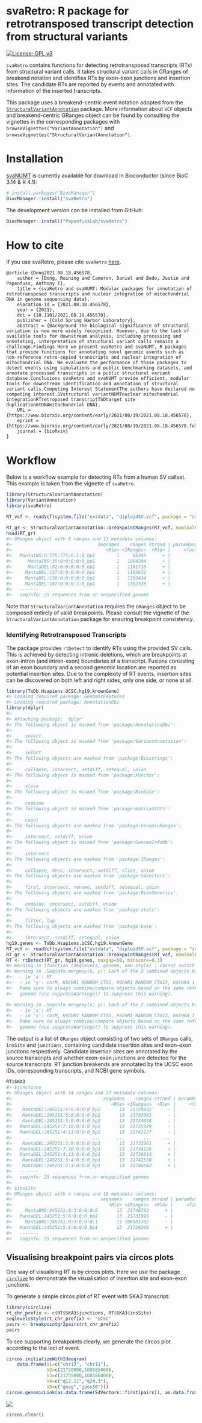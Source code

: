 
<!-- README.md is generated from README.Rmd. Please do not edit this file directly. -->

# svaRetro: R package for retrotransposed transcript detection from structural variants

<!-- badges: start -->

[![License: GPL
v3](https://img.shields.io/badge/License-GPLv3-blue.svg)](https://www.gnu.org/licenses/gpl-3.0)

<!-- badges: end -->

`svaRetro` contains functions for detecting retrotransposed transcripts
(RTs) from structural variant calls. It takes structural variant calls
in GRanges of breakend notation and identifies RTs by exon-exon
junctions and insertion sites. The candidate RTs are reported by events
and annotated with information of the inserted transcripts.

This package uses a breakend-centric event notation adopted from the
[`StructuralVariantAnnotation`](https://www.bioconductor.org/packages/release/bioc/html/StructuralVariantAnnotation.html)
package. More information about `VCF` objects and breakend-centric
GRanges object can be found by consulting the vignettes in the
corresponding packages with `browseVignettes("VariantAnnotation")` and
`browseVignettes("StructuralVariantAnnotation")`.

# Installation

[svaNUMT](https://doi.org/doi:10.18129/B9.bioc.svaRetro) is currently
available for download in Bioconductor (since BioC 3.14 & R 4.1):

``` r
# install.packages("BiocManager")
BiocManager::install("svaRetro")
```

The development version can be installed from GitHub:

``` r
BiocManager::install("PapenfussLab/svaRetro")
```

# How to cite

If you use svaRetro, please cite `svaRetro`
[here](https://bioconductor.org/packages/svaRetro).

    @article {Dong2021.08.18.456578,
        author = {Dong, Ruining and Cameron, Daniel and Bedo, Justin and Papenfuss, Anthony T},
        title = {svaRetro and svaNUMT: Modular packages for annotation of retrotransposed transcripts and nuclear integration of mitochondrial DNA in genome sequencing data},
        elocation-id = {2021.08.18.456578},
        year = {2021},
        doi = {10.1101/2021.08.18.456578},
        publisher = {Cold Spring Harbor Laboratory},
        abstract = {Background The biological significance of structural variation is now more widely recognized. However, due to the lack of available tools for downstream analysis, including processing and annotating, interpretation of structural variant calls remains a challenge.Findings Here we present svaRetro and svaNUMT, R packages that provide functions for annotating novel genomic events such as non-reference retro-copied transcripts and nuclear integration of mitochondrial DNA. We evaluate the performance of these packages to detect events using simulations and public benchmarking datasets, and annotate processed transcripts in a public structural variant database.Conclusions svaRetro and svaNUMT provide efficient, modular tools for downstream identification and annotation of structural variant calls.Competing Interest StatementThe authors have declared no competing interest.SVstructural variantNUMTnuclear mitochondrial integrationRTretroposed transcriptTSDtarget site duplicationmtDNAmitochondrial DNA},
        URL = {https://www.biorxiv.org/content/early/2021/08/19/2021.08.18.456578},
        eprint = {https://www.biorxiv.org/content/early/2021/08/19/2021.08.18.456578.full.pdf},
        journal = {bioRxiv}
    }

# Workflow

Below is a workflow example for detecting RTs from a human SV callset.
This example is taken from the vignette of `svaRetro`.

``` r
library(StructuralVariantAnnotation)
library(VariantAnnotation)
library(svaRetro)

RT_vcf <- readVcf(system.file("extdata", "diploidSV.vcf", package = "svaRetro"))
```

``` r
RT_gr <- StructuralVariantAnnotation::breakpointRanges(RT_vcf, nominalPosition=TRUE)
head(RT_gr)
#> GRanges object with 6 ranges and 13 metadata columns:
#>                                seqnames    ranges strand | paramRangeID                    REF                    ALT      QUAL      FILTER               sourceId                partner      svtype     svLen                 insSeq    insLen       event    HOMLEN
#>                                   <Rle> <IRanges>  <Rle> |     <factor>            <character>            <character> <numeric> <character>            <character>            <character> <character> <numeric>            <character> <numeric> <character> <numeric>
#>   MantaINS:0:775:775:0:1:0_bp1        1     66365      + |           NA         AATATAATATATAA ATATATATATTATTATATAA..       999    MaxDepth MantaINS:0:775:775:0.. MantaINS:0:775:775:0..         INS       129 TATATATATTATTATATAAT..       142        <NA>         0
#>      MantaINS:35:0:0:0:0:0_bp1        1   1004204      + |           NA                      G GGCCACGCGGGCTGTGCAGA..       999        PASS  MantaINS:35:0:0:0:0:0 MantaINS:35:0:0:0:0:..         INS        78 GCCACGCGGGCTGTGCAGAT..        78        <NA>        10
#>      MantaDEL:92:0:0:0:0:0_bp1        1   1161716      + |           NA CCTGTACGGTCAGGAGGAAA..                     CT       999        PASS  MantaDEL:92:0:0:0:0:0 MantaDEL:92:0:0:0:0:..         DEL       -63                      T         1        <NA>         0
#>     MantaDEL:127:0:0:0:0:0_bp1        1   1162672      + |           NA GGCGGGAAGGCGAGCTCGTG..                      G       440        PASS MantaDEL:127:0:0:0:0:0 MantaDEL:127:0:0:0:0..         DEL      -174                                0        <NA>         9
#>     MantaDEL:130:0:0:0:0:0_bp1        1   1183434      + |           NA CAGGCTGGATCTCCAACTCT..                      C       643        PASS MantaDEL:130:0:0:0:0:0 MantaDEL:130:0:0:0:0..         DEL      -263                                0        <NA>         7
#>     MantaDEL:107:0:0:0:1:0_bp1        1   1302326      + |           NA GAATGAGTGGATTGGTGAGT..             GCAGTGTGAA       999        PASS MantaDEL:107:0:0:0:1:0 MantaDEL:107:0:0:0:1..         DEL      -197              CAGTGTGAA         9        <NA>         0
#>   -------
#>   seqinfo: 25 sequences from an unspecified genome
```

Note that `StructuralVariantAnnotation` requires the `GRanges` object to
be composed entirely of valid breakpoints. Please consult the vignette
of the `StructuralVariantAnnotation` package for ensuring breakpoint
consistency.

### Identifying Retrotransposed Transcripts

The package provides `rtDetect` to identify RTs using the provided SV
calls. This is achieved by detecting intronic deletions, which are
breakpoints at exon-intron (and intron-exon) boundaries of a transcript.
Fusions consisting of an exon boundary and a second genomic location are
reported as potential insertion sites. Due to the complexity of RT
events, insertion sites can be discovered on both left and right sides,
only one side, or none at all.

``` r
library(TxDb.Hsapiens.UCSC.hg19.knownGene)
#> Loading required package: GenomicFeatures
#> Loading required package: AnnotationDbi
library(dplyr)
#> 
#> Attaching package: 'dplyr'
#> The following object is masked from 'package:AnnotationDbi':
#> 
#>     select
#> The following object is masked from 'package:VariantAnnotation':
#> 
#>     select
#> The following objects are masked from 'package:Biostrings':
#> 
#>     collapse, intersect, setdiff, setequal, union
#> The following object is masked from 'package:XVector':
#> 
#>     slice
#> The following object is masked from 'package:Biobase':
#> 
#>     combine
#> The following object is masked from 'package:matrixStats':
#> 
#>     count
#> The following objects are masked from 'package:GenomicRanges':
#> 
#>     intersect, setdiff, union
#> The following object is masked from 'package:GenomeInfoDb':
#> 
#>     intersect
#> The following objects are masked from 'package:IRanges':
#> 
#>     collapse, desc, intersect, setdiff, slice, union
#> The following objects are masked from 'package:S4Vectors':
#> 
#>     first, intersect, rename, setdiff, setequal, union
#> The following objects are masked from 'package:BiocGenerics':
#> 
#>     combine, intersect, setdiff, union
#> The following objects are masked from 'package:stats':
#> 
#>     filter, lag
#> The following objects are masked from 'package:base':
#> 
#>     intersect, setdiff, setequal, union
hg19.genes <- TxDb.Hsapiens.UCSC.hg19.knownGene
RT_vcf <- readVcf(system.file("extdata", "diploidSV.vcf", package = "svaRetro"))
RT_gr <- StructuralVariantAnnotation::breakpointRanges(RT_vcf, nominalPosition=TRUE)
RT <- rtDetect(RT_gr, hg19.genes, maxgap=50, minscore=0.3)
#> Warning in (function (seqlevels, genome, new_style) : cannot switch some of hg19's seqlevels from UCSC to NCBI style
#> Warning in .Seqinfo.mergexy(x, y): Each of the 2 combined objects has sequence levels not in the other:
#>   - in 'x': MT
#>   - in 'y': chrM, HSCHR1_RANDOM_CTG5, HSCHR1_RANDOM_CTG12, HSCHR4_1_CTG9, HSCHR4_RANDOM_CTG2, HSCHR4_RANDOM_CTG3, HSCHR6_MHC_APD_CTG1, HSCHR6_MHC_COX_CTG1, HSCHR6_MHC_DBB_CTG1, HSCHR6_MHC_MANN_CTG1, HSCHR6_MHC_MCF_CTG1, HSCHR6_MHC_QBL_CTG1, HSCHR6_MHC_SSTO_CTG1, HSCHR7_RANDOM_CTG1, HSCHR8_RANDOM_CTG1, HSCHR8_RANDOM_CTG4, HSCHR9_RANDOM_CTG1, HSCHR9_RANDOM_CTG2, HSCHR9_RANDOM_CTG4, HSCHR9_RANDOM_CTG5, HSCHR11_RANDOM_CTG2, HSCHR17_1_CTG5, HSCHR17_RANDOM_CTG1, HSCHR17_RANDOM_CTG2, HSCHR17_RANDOM_CTG3, HSCHR17_RANDOM_CTG4, HSCHR18_RANDOM_CTG1, HSCHR19_RANDOM_CTG1, HSCHR19_RANDOM_CTG2, HSCHR21_RANDOM_CTG9, HSCHRUN_RANDOM_CTG1, HSCHRUN_RANDOM_CTG2, HSCHRUN_RANDOM_CTG3, HSCHRUN_RANDOM_CTG4, HSCHRUN_RANDOM_CTG5, HSCHRUN_RANDOM_CTG6, HSCHRUN_RANDOM_CTG7, HSCHRUN_RANDOM_CTG9, HSCHRUN_RANDOM_CTG10, HSCHRUN_RANDOM_CTG11, HSCHRUN_RANDOM_CTG13, HSCHRUN_RANDOM_CTG14, HSCHRUN_RANDOM_CTG15, HSCHRUN_RANDOM_CTG16, HSCHRUN_RANDOM_CTG17, HSCHRUN_RANDOM_CTG19, HSCHRUN_RANDOM_CTG20, HSCHRUN_RANDOM_CTG21, HSCHRUN_RANDOM_CTG22, HSCHRUN_RANDOM_CTG23, HSCHRUN_RANDOM_CTG24, HSCHRUN_RANDOM_CTG25, HSCHRUN_RANDOM_CTG26, HSCHRUN_RANDOM_CTG27, HSCHRUN_RANDOM_CTG28, HSCHRUN_RANDOM_CTG29, HSCHRUN_RANDOM_CTG30, HSCHRUN_RANDOM_CTG31, HSCHRUN_RANDOM_CTG32, HSCHRUN_RANDOM_CTG33, HSCHRUN_RANDOM_CTG34, HSCHRUN_RANDOM_CTG35, HSCHRUN_RANDOM_CTG36, HSCHRUN_RANDOM_CTG37, HSCHRUN_RANDOM_CTG38, HSCHRUN_RANDOM_CTG39, HSCHRUN_RANDOM_CTG40, HSCHRUN_RANDOM_CTG41, HSCHRUN_RANDOM_CTG42
#>   Make sure to always combine/compare objects based on the same reference
#>   genome (use suppressWarnings() to suppress this warning).

#> Warning in .Seqinfo.mergexy(x, y): Each of the 2 combined objects has sequence levels not in the other:
#>   - in 'x': MT
#>   - in 'y': chrM, HSCHR1_RANDOM_CTG5, HSCHR1_RANDOM_CTG12, HSCHR4_1_CTG9, HSCHR4_RANDOM_CTG2, HSCHR4_RANDOM_CTG3, HSCHR6_MHC_APD_CTG1, HSCHR6_MHC_COX_CTG1, HSCHR6_MHC_DBB_CTG1, HSCHR6_MHC_MANN_CTG1, HSCHR6_MHC_MCF_CTG1, HSCHR6_MHC_QBL_CTG1, HSCHR6_MHC_SSTO_CTG1, HSCHR7_RANDOM_CTG1, HSCHR8_RANDOM_CTG1, HSCHR8_RANDOM_CTG4, HSCHR9_RANDOM_CTG1, HSCHR9_RANDOM_CTG2, HSCHR9_RANDOM_CTG4, HSCHR9_RANDOM_CTG5, HSCHR11_RANDOM_CTG2, HSCHR17_1_CTG5, HSCHR17_RANDOM_CTG1, HSCHR17_RANDOM_CTG2, HSCHR17_RANDOM_CTG3, HSCHR17_RANDOM_CTG4, HSCHR18_RANDOM_CTG1, HSCHR19_RANDOM_CTG1, HSCHR19_RANDOM_CTG2, HSCHR21_RANDOM_CTG9, HSCHRUN_RANDOM_CTG1, HSCHRUN_RANDOM_CTG2, HSCHRUN_RANDOM_CTG3, HSCHRUN_RANDOM_CTG4, HSCHRUN_RANDOM_CTG5, HSCHRUN_RANDOM_CTG6, HSCHRUN_RANDOM_CTG7, HSCHRUN_RANDOM_CTG9, HSCHRUN_RANDOM_CTG10, HSCHRUN_RANDOM_CTG11, HSCHRUN_RANDOM_CTG13, HSCHRUN_RANDOM_CTG14, HSCHRUN_RANDOM_CTG15, HSCHRUN_RANDOM_CTG16, HSCHRUN_RANDOM_CTG17, HSCHRUN_RANDOM_CTG19, HSCHRUN_RANDOM_CTG20, HSCHRUN_RANDOM_CTG21, HSCHRUN_RANDOM_CTG22, HSCHRUN_RANDOM_CTG23, HSCHRUN_RANDOM_CTG24, HSCHRUN_RANDOM_CTG25, HSCHRUN_RANDOM_CTG26, HSCHRUN_RANDOM_CTG27, HSCHRUN_RANDOM_CTG28, HSCHRUN_RANDOM_CTG29, HSCHRUN_RANDOM_CTG30, HSCHRUN_RANDOM_CTG31, HSCHRUN_RANDOM_CTG32, HSCHRUN_RANDOM_CTG33, HSCHRUN_RANDOM_CTG34, HSCHRUN_RANDOM_CTG35, HSCHRUN_RANDOM_CTG36, HSCHRUN_RANDOM_CTG37, HSCHRUN_RANDOM_CTG38, HSCHRUN_RANDOM_CTG39, HSCHRUN_RANDOM_CTG40, HSCHRUN_RANDOM_CTG41, HSCHRUN_RANDOM_CTG42
#>   Make sure to always combine/compare objects based on the same reference
#>   genome (use suppressWarnings() to suppress this warning).
```

The output is a list of `GRanges` object consisting of two sets of
`GRanges` calls, `insSite` and `junctions`, containing candidate
insertion sites and exon-exon junctions respectively. Candidate
insertion sites are annotated by the source transcripts and whether
exon-exon junctions are detected for the source transcripts. RT junction
breakends are annotated by the UCSC exon IDs, corresponding transcripts,
and NCBI gene symbols.

``` r
RT$SKA3
#> $junctions
#> GRanges object with 14 ranges and 17 metadata columns:
#>                                  seqnames    ranges strand | paramRangeID                    REF         ALT      QUAL      FILTER               sourceId                partner      svtype     svLen      insSeq    insLen       event    HOMLEN      exon                              txs  exons gene_symbol
#>                                     <Rle> <IRanges>  <Rle> |     <factor>            <character> <character> <numeric> <character>            <character>            <character> <character> <numeric> <character> <numeric> <character> <numeric> <integer>                           <list> <list>      <list>
#>    MantaDEL:245251:6:6:0:0:0_bp2       13  21729832      - |           NA TCTGCAACAGATACAAATAA..           T       999        PASS MantaDEL:245251:6:6:.. MantaDEL:245251:6:6:..         DEL      -542                     0        <NA>         1    176912            uc001unt.3,uc001unv.3 176912        SKA3
#>    MantaDEL:245251:5:8:0:0:0_bp2       13  21732061      - |           NA                      G       <DEL>       999        PASS MantaDEL:245251:5:8:.. MantaDEL:245251:5:8:..         DEL     -2110        <NA>         0        <NA>         2    176913            uc001unt.3,uc001unv.3 176913        SKA3
#>    MantaDEL:245251:5:9:0:0:0_bp2       13  21734038      - |           NA                      A       <DEL>       525        PASS MantaDEL:245251:5:9:.. MantaDEL:245251:5:9:..         DEL     -1776        <NA>         0        <NA>         4    176914 uc001unt.3,uc001unu.3,uc001unv.3 176914        SKA3
#>   MantaDEL:245251:7:10:0:0:0_bp2       13  21735929      - |           NA                      T       <DEL>       539        PASS MantaDEL:245251:7:10.. MantaDEL:245251:7:10..         DEL     -1802        <NA>         0        <NA>         1    176915 uc001unt.3,uc001unu.3,uc001unv.3 176915        SKA3
#>   MantaDEL:245251:4:11:0:0:0_bp2       13  21742127      - |           NA                      A       <DEL>       999        PASS MantaDEL:245251:4:11.. MantaDEL:245251:4:11..         DEL     -6112        <NA>         0        <NA>         2    176916 uc001unt.3,uc001unu.3,uc001unv.3 176916        SKA3
#>                              ...      ...       ...    ... .          ...                    ...         ...       ...         ...                    ...                    ...         ...       ...         ...       ...         ...       ...       ...                              ...    ...         ...
#>    MantaDEL:245251:5:9:0:0:0_bp1       13  21732261      + |           NA                      A       <DEL>       525        PASS MantaDEL:245251:5:9:.. MantaDEL:245251:5:9:..         DEL     -1776        <NA>         0        <NA>         4    176913 uc001unt.3,uc001unu.3,uc001unv.3 176913        SKA3
#>   MantaDEL:245251:7:10:0:0:0_bp1       13  21734126      + |           NA                      T       <DEL>       539        PASS MantaDEL:245251:7:10.. MantaDEL:245251:7:10..         DEL     -1802        <NA>         0        <NA>         1    176914 uc001unt.3,uc001unu.3,uc001unv.3 176914        SKA3
#>   MantaDEL:245251:4:11:0:0:0_bp1       13  21736014      + |           NA                      A       <DEL>       999        PASS MantaDEL:245251:4:11.. MantaDEL:245251:4:11..         DEL     -6112        <NA>         0        <NA>         2    176915 uc001unt.3,uc001unu.3,uc001unv.3 176915        SKA3
#>    MantaDEL:245251:3:4:0:0:0_bp1       13  21742538      + |           NA                      A       <DEL>       999        PASS MantaDEL:245251:3:4:.. MantaDEL:245251:3:4:..         DEL     -3939        <NA>         0        <NA>         2    176916 uc001unt.3,uc001unu.3,uc001unv.3 176916        SKA3
#>    MantaDEL:245251:2:3:0:0:0_bp1       13  21746642      + |           NA                      T       <DEL>       999        PASS MantaDEL:245251:2:3:.. MantaDEL:245251:2:3:..         DEL     -3870        <NA>         0        <NA>         2    176917 uc001unt.3,uc001unu.3,uc001unv.3 176917        SKA3
#>   -------
#>   seqinfo: 25 sequences from an unspecified genome
#> 
#> $insSite
#> GRanges object with 4 ranges and 18 metadata columns:
#>                                 seqnames    ranges strand | paramRangeID         REF             ALT      QUAL      FILTER               sourceId                partner      svtype     svLen      insSeq    insLen       event    HOMLEN  exons                              txs        rtFound rtFoundSum gene_symbol
#>                                    <Rle> <IRanges>  <Rle> |     <factor> <character>     <character> <numeric> <character>            <character>            <character> <character> <numeric> <character> <numeric> <character> <numeric> <list>                           <list>         <list>  <logical>      <list>
#>     MantaBND:245251:0:3:0:0:0:0       13  21746762      + |           NA           T T[11:108585702[        49        PASS MantaBND:245251:0:3:.. MantaBND:245251:0:3:..         BND        NA                     0        <NA>         0 176918            uc001unt.3,uc001unu.3      TRUE,TRUE       TRUE        SKA3
#>   MantaDEL:245251:5:6:0:0:0_bp2       13  21731995      - |           NA           T           <DEL>       283        PASS MantaDEL:245251:5:6:.. MantaDEL:245251:5:6:..         DEL     -2734        <NA>         0        <NA>         0 176911 uc001unt.3,uc001unu.3,uc001unv.3 TRUE,TRUE,TRUE       TRUE        SKA3
#>     MantaBND:245251:0:3:0:0:0:1       11 108585702      - |           NA           T  ]13:21746762]T        49        PASS MantaBND:245251:0:3:.. MantaBND:245251:0:3:..         BND        NA                     0        <NA>         0   <NA>                             <NA>           <NA>       <NA>        <NA>
#>   MantaDEL:245251:5:6:0:0:0_bp1       13  21729260      + |           NA           T           <DEL>       283        PASS MantaDEL:245251:5:6:.. MantaDEL:245251:5:6:..         DEL     -2734        <NA>         0        <NA>         0   <NA>                             <NA>           <NA>       <NA>        <NA>
#>   -------
#>   seqinfo: 25 sequences from an unspecified genome
```

## Visualising breakpoint pairs via circos plots

One way of visualising RT is by circos plots. Here we use the package
[`circlize`](https://doi.org/10.1093/bioinformatics/btu393) to
demonstrate the visualisation of insertion site and exon-exon junctions.

To generate a simple circos plot of RT event with SKA3 transcript:

``` r
library(circlize)
rt_chr_prefix <- c(RT$SKA3$junctions, RT$SKA3$insSite)
seqlevelsStyle(rt_chr_prefix) <- "UCSC"
pairs <- breakpointgr2pairs(rt_chr_prefix)
pairs
```

To see supporting breakpoints clearly, we generate the circos plot
according to the loci of event.

``` r
circos.initializeWithIdeogram(
    data.frame(V1=c("chr13", "chr11"),
               V2=c(21720000,108585000),
               V3=c(21755000,108586000),
               V4=c("q12.11","q24.3"),
               V5=c("gneg","gpos50")))
circos.genomicLink(as.data.frame(S4Vectors::first(pairs)), as.data.frame(S4Vectors::second(pairs)))
```

![](README-unnamed-chunk-8-1.png)<!-- -->

``` r
circos.clear()
```

<!-- # Citation

You can cite `svaNUMT` [here]()

```
@ARTICLE{svaNUMT,
  title    = "",
  author   = "",
  journal  = "",
  volume   = ,
  number   = ,
  pages    = ,
  month    = ,
  year     = ,
  url      = ,
  doi      = ,
  pmc      = 
}
```
-->
